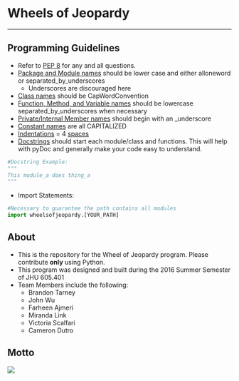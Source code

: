 # Wheels of Jeopardy
---

## Programming Guidelines
- Refer to [PEP 8](https://www.python.org/dev/peps/pep-0008/) for any and all questions.
- [Package and Module names](https://www.python.org/dev/peps/pep-0008/#prescriptive-naming-conventions) should be lower case and either alloneword or separated_by_underscores
  - Underscores are discouraged here
- [Class names](https://www.python.org/dev/peps/pep-0008/#class-names) should be CapWordConvention
- [Function, Method, and Variable names](https://www.python.org/dev/peps/pep-0008/#function-names) should be lowercase separated_by_underscores when necessary
- [Private/Internal Member names](https://www.python.org/dev/peps/pep-0008/#descriptive-naming-styles) should begin with an _underscore
- [Constant names](https://www.python.org/dev/peps/pep-0008/#constants) are all CAPITALIZED
- [Indentations](https://www.python.org/dev/peps/pep-0008/#indentation) = 4 [spaces](https://www.python.org/dev/peps/pep-0008/#tabs-or-spaces)
- [Docstrings](https://www.python.org/dev/peps/pep-0257/#rationale) should start each module/class and functions. This will help with pyDoc and generally make your code easy to understand.
```python
#Docstring Example:
"""
This module_a does thing_a
"""
```
- Import Statements:
```python
#Necessary to guarantee the path contains all modules
import wheelsofjeopardy.[YOUR_PATH]
```

## About
- This is the repository for the Wheel of Jeopardy program. Please contribute **only** using Python.
- This program was designed and built during the 2016 Summer Semester of JHU 605.401
- Team Members include the following:
  - Brandon Tarney
  - John Wu
  - Farheen Ajmeri
  - Miranda Link
  - Victoria Scalfari
  - Cameron Dutro



## Motto
![](https://media.giphy.com/media/ALBfFB6gP1evu/giphy.gif)
